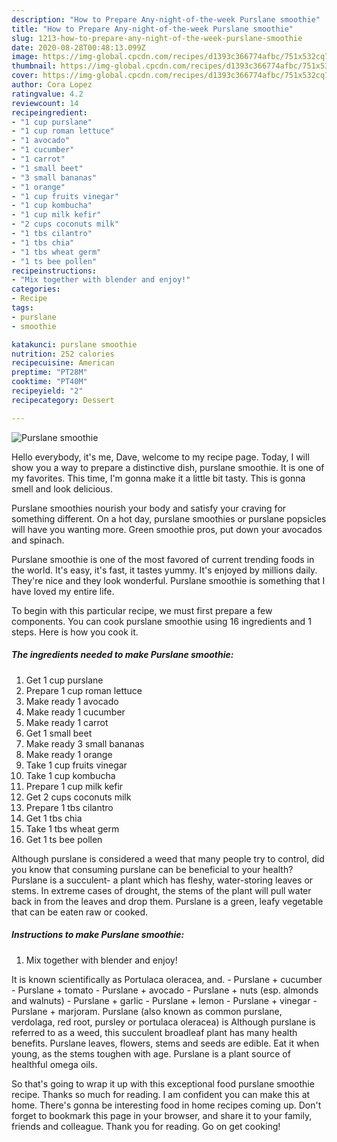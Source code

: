 ```yaml
---
description: "How to Prepare Any-night-of-the-week Purslane smoothie"
title: "How to Prepare Any-night-of-the-week Purslane smoothie"
slug: 1213-how-to-prepare-any-night-of-the-week-purslane-smoothie
date: 2020-08-28T00:48:13.099Z
image: https://img-global.cpcdn.com/recipes/d1393c366774afbc/751x532cq70/purslane-smoothie-recipe-main-photo.jpg
thumbnail: https://img-global.cpcdn.com/recipes/d1393c366774afbc/751x532cq70/purslane-smoothie-recipe-main-photo.jpg
cover: https://img-global.cpcdn.com/recipes/d1393c366774afbc/751x532cq70/purslane-smoothie-recipe-main-photo.jpg
author: Cora Lopez
ratingvalue: 4.2
reviewcount: 14
recipeingredient:
- "1 cup purslane"
- "1 cup roman lettuce"
- "1 avocado"
- "1 cucumber"
- "1 carrot"
- "1 small beet"
- "3 small bananas"
- "1 orange"
- "1 cup fruits vinegar"
- "1 cup kombucha"
- "1 cup milk kefir"
- "2 cups coconuts milk"
- "1 tbs cilantro"
- "1 tbs chia"
- "1 tbs wheat germ"
- "1 ts bee pollen"
recipeinstructions:
- "Mix together with blender and enjoy!"
categories:
- Recipe
tags:
- purslane
- smoothie

katakunci: purslane smoothie 
nutrition: 252 calories
recipecuisine: American
preptime: "PT28M"
cooktime: "PT40M"
recipeyield: "2"
recipecategory: Dessert

---
```



![Purslane smoothie](https://img-global.cpcdn.com/recipes/d1393c366774afbc/751x532cq70/purslane-smoothie-recipe-main-photo.jpg)

Hello everybody, it's me, Dave, welcome to my recipe page. Today, I will show you a way to prepare a distinctive dish, purslane smoothie. It is one of my favorites. This time, I'm gonna make it a little bit tasty. This is gonna smell and look delicious.

Purslane smoothies nourish your body and satisfy your craving for something different. On a hot day, purslane smoothies or purslane popsicles will have you wanting more. Green smoothie pros, put down your avocados and spinach.

Purslane smoothie is one of the most favored of current trending foods in the world. It's easy, it's fast, it tastes yummy. It's enjoyed by millions daily. They're nice and they look wonderful. Purslane smoothie is something that I have loved my entire life.


To begin with this particular recipe, we must first prepare a few components. You can cook purslane smoothie using 16 ingredients and 1 steps. Here is how you cook it.

<!--inarticleads1-->

##### The ingredients needed to make Purslane smoothie:

1. Get 1 cup purslane
1. Prepare 1 cup roman lettuce
1. Make ready 1 avocado
1. Make ready 1 cucumber
1. Make ready 1 carrot
1. Get 1 small beet
1. Make ready 3 small bananas
1. Make ready 1 orange
1. Take 1 cup fruits vinegar
1. Take 1 cup kombucha
1. Prepare 1 cup milk kefir
1. Get 2 cups coconuts milk
1. Prepare 1 tbs cilantro
1. Get 1 tbs chia
1. Take 1 tbs wheat germ
1. Get 1 ts bee pollen


Although purslane is considered a weed that many people try to control, did you know that consuming purslane can be beneficial to your health? Purslane is a succulent- a plant which has fleshy, water-storing leaves or stems. In extreme cases of drought, the stems of the plant will pull water back in from the leaves and drop them. Purslane is a green, leafy vegetable that can be eaten raw or cooked. 

<!--inarticleads2-->

##### Instructions to make Purslane smoothie:

1. Mix together with blender and enjoy!


It is known scientifically as Portulaca oleracea, and. - Purslane + cucumber - Purslane + tomato - Purslane + avocado - Purslane + nuts (esp. almonds and walnuts) - Purslane + garlic - Purslane + lemon - Purslane + vinegar - Purslane + marjoram. Purslane (also known as common purslane, verdolaga, red root, pursley or portulaca oleracea) is Although purslane is referred to as a weed, this succulent broadleaf plant has many health benefits. Purslane leaves, flowers, stems and seeds are edible. Eat it when young, as the stems toughen with age. Purslane is a plant source of healthful omega oils. 

So that's going to wrap it up with this exceptional food purslane smoothie recipe. Thanks so much for reading. I am confident you can make this at home. There's gonna be interesting food in home recipes coming up. Don't forget to bookmark this page in your browser, and share it to your family, friends and colleague. Thank you for reading. Go on get cooking!
